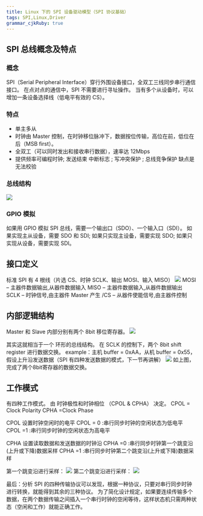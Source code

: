 ```yaml
---
title: Linux 下的 SPI 设备驱动模型（SPI 协议基础）
tags: SPI,Linux,Driver
grammar_cjkRuby: true
---
```


## SPI 总线概念及特点
### 概念
SPI（Serial Peripheral Interface）穿行外围设备接口，全双工三线同步串行通信接口。
在点对点的通信中，SPI 不需要进行寻址操作。
当有多个从设备时，可以增加一条设备选择线（低电平有效的 CS）。

### 特点
* 单主多从
* 时钟由 Master 控制，在时钟移位脉冲下，数据按位传输，高位在前，低位在后（MSB first）。
* 全双工（可以同时发出和接收串行数据），速率达 12Mbps
* 提供频率可编程时钟; 发送结束 中断标志 ; 写冲突保护 ; 总线竞争保护
缺点是 无法校验

### 总线结构

![](http://ww3.sinaimg.cn/large/ba061518gw1f5j171trzoj20ic06zwf7.jpg)

### GPIO 模拟
如果用 GPIO 模拟 SPI 总线，需要一个输出口（SDO）、一个输入口（SDI）。
如果实现主从设备，需要 SDO 和 SDI; 如果只实现主设备，需要实现 SDO; 如果只实现从设备，需要实现 SDI。

## 接口定义
标准 SPI 有 4 根线（片选 CS、时钟 SCLK、输出 MOSI、输入 MISO）
![](http://ww2.sinaimg.cn/large/ba061518gw1f5j1pa4vvbj20f103rt8x.jpg)
MOSI – 主器件数据输出,从器件数据输入
MISO – 主器件数据输入,从器件数据输出
SCLK – 时钟信号,由主器件 Master 产生
/CS  – 从器件使能信号,由主器件控制


 ## 内部逻辑结构
Master 和 Slave 内部分别有两个 8bit 移位寄存器。
![](http://ww4.sinaimg.cn/large/ba061518gw1f5j1us2gw4j20jb0950tm.jpg)

其实这就相当于一个 环形的总线结构。
在 SCLK 的控制下，两个 8bit shift register 进行数据交换。
example：主机 buffer = 0xAA，从机 buffer = 0x55，假设上升沿发送数据（SPI 有四种发送数据的模式，下一节再讲解）
![](http://ww4.sinaimg.cn/large/ba061518gw1f5j1ys7w2pj20680d0dik.jpg)
如上图，完成了两个8bit寄存器的数据交换。


## 工作模式
有四种工作模式。
由   时钟极性和时钟相位 （CPOL & CPHA） 决定。
CPOL = Clock Polarity  CPHA =Clock Phase

CPOL 设置时钟空闲时的电平
CPOL = 0 :串行同步时钟的空闲状态为低电平
CPOL =1  :串行同步时钟的空闲状态为高电平

CPHA 设置读取数据和发送数据的时钟沿
CPHA =0 :串行同步时钟第一个跳变沿(上升或下降)数据采样
CPHA =1 :串行同步时钟第二个跳变沿(上升或下降)数据采样

第一个跳变沿进行采样：
![](http://ww3.sinaimg.cn/large/ba061518gw1f5j2gsbgpoj20bs04bglt.jpg)
第二个跳变沿进行采样：
![](http://ww4.sinaimg.cn/large/ba061518gw1f5j2gxtbtrj20c704ggls.jpg)

最后：分析 SPI 的四种传输协议可以发现，根据一种协议，只要对串行同步时钟进行转换，就能得到其余的三种协议。
为了简化设计规定，如果要连续传输多个数据，在两个数据传输之间插入一个串行时钟的空闲等待，这样状态机只需两种状态（空闲和工作）就能正确工作。